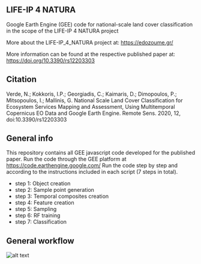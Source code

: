 ## LIFE-IP 4 NATURA
 Google Earth Engine (GEE) code for national-scale land cover classification in the scope of the LIFE-IP 4 NATURA project
 
 More about the LIFE-IP_4_NATURA project at: https://edozoume.gr/
 
 More information can be found at the respective published paper at: https://doi.org/10.3390/rs12203303

## Citation
Verde, N.; Kokkoris, I.P.; Georgiadis, C.; Kaimaris, D.; Dimopoulos, P.; Mitsopoulos, I.; Mallinis, G. National Scale Land Cover Classification for Ecosystem Services Mapping and Assessment, Using Multitemporal Copernicus EO Data and Google Earth Engine. Remote Sens. 2020, 12, doi:10.3390/rs12203303 

## General info
 This repository contains all GEE javascript code developed for the published paper.
 Run the code through the GEE platform at https://code.earthengine.google.com/
 Run the code step by step and according to the instructions included in each script (7 steps in total).
 * step 1: Object creation
 * step 2: Sample point generation
 * step 3: Temporal composites creation
 * step 4: Feature creation
 * step 5: Sampling
 * step 6: RF training
 * step 7: Classification

## General workflow
 ![alt text](https://raw.githubusercontent.com/n-verde/LIFE-IP_4_NATURA/main/images/workflowPaper_LIFE_A3_v4.png?raw=true)